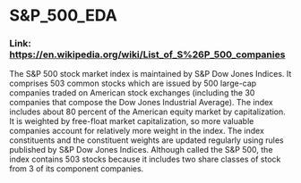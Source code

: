 # S&P_500_EDA

### Link: https://en.wikipedia.org/wiki/List_of_S%26P_500_companies
The S&P 500 stock market index is maintained by S&P Dow Jones Indices. It comprises 503 common stocks which are issued by 500 large-cap companies traded on American stock exchanges (including the 30 companies that compose the Dow Jones Industrial Average). The index includes about 80 percent of the American equity market by capitalization. It is weighted by free-float market capitalization, so more valuable companies account for relatively more weight in the index. The index constituents and the constituent weights are updated regularly using rules published by S&P Dow Jones Indices. Although called the S&P 500, the index contains 503 stocks because it includes two share classes of stock from 3 of its component companies.
